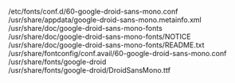 /etc/fonts/conf.d/60-google-droid-sans-mono.conf  
/usr/share/appdata/google-droid-sans-mono.metainfo.xml  
/usr/share/doc/google-droid-sans-mono-fonts  
/usr/share/doc/google-droid-sans-mono-fonts/NOTICE  
/usr/share/doc/google-droid-sans-mono-fonts/README.txt  
/usr/share/fontconfig/conf.avail/60-google-droid-sans-mono.conf  
/usr/share/fonts/google-droid  
/usr/share/fonts/google-droid/DroidSansMono.ttf  

